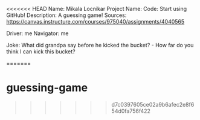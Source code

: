 <<<<<<< HEAD
Name:			Mikala Locnikar
Project Name:	Code: Start using GitHub!
Description:	A guessing game!
Sources:		https://canvas.instructure.com/courses/975040/assignments/4040565

Driver: me
Navigator: me

Joke: 
What did grandpa say before he kicked the bucket?
	- How far do you think I can kick this bucket?

=======
# guessing-game
>>>>>>> d7c0397605ce02a9b6afec2e8f654d0fa756f422
